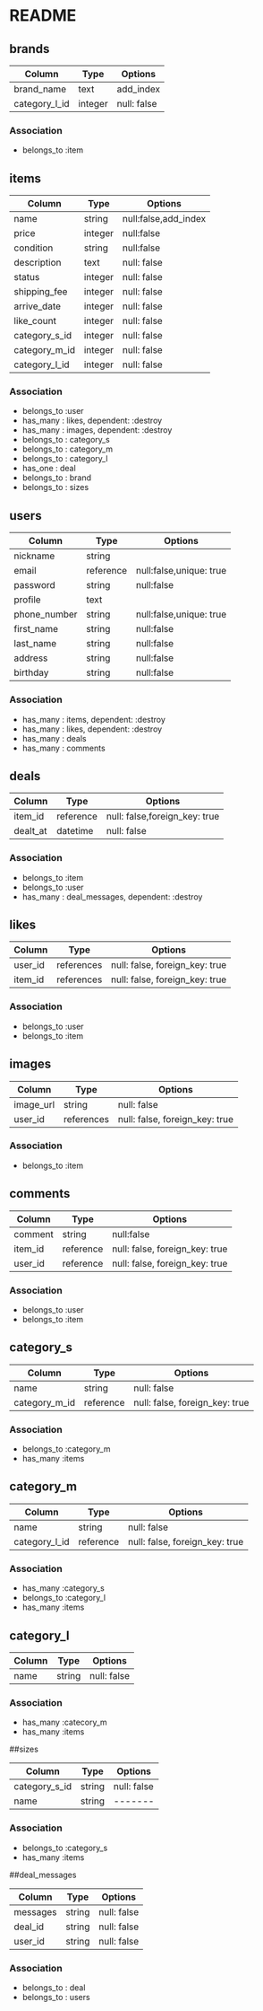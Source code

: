 # README

## brands

|Column|Type|Options|
|------|----|-------|
|brand_name|text|add_index|
|category_l_id|integer|null: false|

### Association
- belongs_to :item

## items

|Column|Type|Options|
|------|----|-------|
|name|string|null:false,add_index|
|price|integer|null:false|
|condition|string|null:false|
|description|text|null: false|
|status|integer|null: false|
|shipping_fee|integer|null: false|
|arrive_date|integer|null: false|
|like_count|integer|null: false|
|category_s_id|integer|null: false|
|category_m_id|integer|null: false|
|category_l_id|integer|null: false|


### Association
- belongs_to :user
- has_many : likes, dependent: :destroy
- has_many : images, dependent: :destroy
- belongs_to : category_s
- belongs_to : category_m
- belongs_to : category_l
- has_one : deal
- belongs_to : brand
- belongs_to : sizes

## users

|Column|Type|Options|
|------|----|-------|
|nickname|string||
|email|reference|null:false,unique: true|
|password|string|null:false|
|profile|text||
|phone_number|string|null:false,unique: true|
|first_name|string|null:false|
|last_name|string|null:false|
|address|string|null:false|
|birthday|string|null:false|

### Association
- has_many : items, dependent: :destroy
- has_many : likes, dependent: :destroy
- has_many : deals
- has_many : comments

## deals

|Column|Type|Options|
|------|----|-------|
|item_id|reference|null: false,foreign_key: true|
|dealt_at|datetime|null: false|

### Association
- belongs_to :item
- belongs_to :user
- has_many : deal_messages, dependent: :destroy

## likes

|Column|Type|Options|
|------|----|-------|
|user_id|references|null: false, foreign_key: true|
|item_id|references|null: false, foreign_key: true|

### Association
- belongs_to :user
- belongs_to :item

## images

|Column|Type|Options|
|------|----|-------|
|image_url|string|null: false|
|user_id|references|null: false, foreign_key: true|

### Association
- belongs_to :item

## comments

|Column|Type|Options|
|------|----|-------|
|comment|string|null:false|
|item_id|reference|null: false, foreign_key: true|
|user_id|reference|null: false, foreign_key: true|

### Association
- belongs_to :user
- belongs_to :item

## category_s

|Column|Type|Options|
|------|----|-------|
|name|string|null: false|
|category_m_id|reference|null: false, foreign_key: true|

### Association
- belongs_to :category_m
- has_many :items

## category_m

|Column|Type|Options|
|------|----|-------|
|name|string|null: false|
|category_l_id|reference|null: false, foreign_key: true|

### Association
- has_many :category_s
- belongs_to :category_l
- has_many :items

## category_l

|Column|Type|Options|
|------|----|-------|
|name|string|null: false|

### Association
- has_many :catecory_m
- has_many :items

##sizes

|Column|Type|Options|
|------|----|-------|
|category_s_id|string|null: false|
|name|string|-------|

### Association
- belongs_to :category_s
- has_many :items

##deal_messages

|Column|Type|Options|
|------|----|-------|
|messages|string|null: false|
|deal_id|string|null: false|
|user_id|string|null: false|

### Association
- belongs_to : deal
- belongs_to : users
